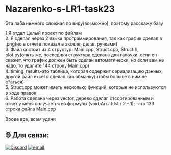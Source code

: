 # Nazarenko-s-LR1-task23
Эта лаба немного сложная по виду(возможно), поэтому расскажу базу

1.Я отдал Целый проект по файлам<br/>
2. Я сделал через 2 языка программирования, так как график сделал в .png(но в отчете показал в экселе, делал ручками)<br/>
3. Файл состоит из 4 структур: Main.cpp, Struct.cpp, Struct.h, plot.py(опять же, последняя структура сделана для галочки, если он скажет, что график должен быть сделан автоматически, но если вам не надо, то удалите 144 строку Main.cpp)<br/>
4. timing_results-это таблица, которая содержит сериализацию данных, другой файл excel я сделал как обманку(чтобы больше с ним не е*аться)<br/>
5. Struct.cpp может иметь несколько функций, которые не используются в ходе правок<br/>
6. Работа сделана через vector<int>, дерево сделал отсортированным и ответ у меня получается из формулы (void)Arr.at(lst / 2 - 1); -это 133 строка файла Main.cpp

Вроде все, всем удачи
## 🌐 Для связи:
[![Discord](https://img.shields.io/badge/Discord-%237289DA.svg?logo=discord&logoColor=white)](https://discord.gg/cryptokipr55) 
[![email](https://img.shields.io/badge/Email-D14836?logo=gmail&logoColor=white)](mailto:uscoff2005@gmail.com) 
